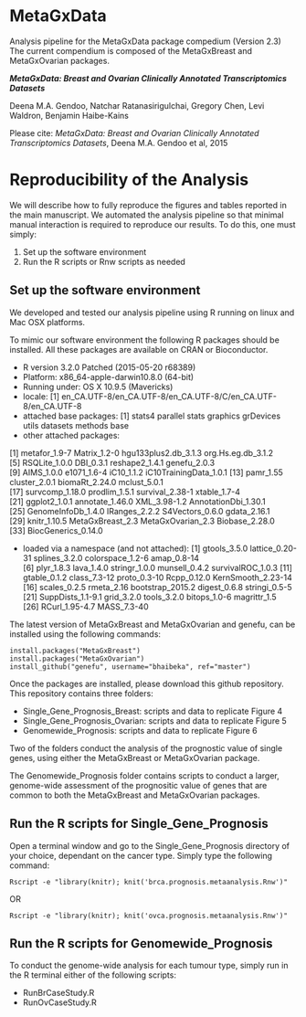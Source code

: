 MetaGxData
========

Analysis pipeline for the MetaGxData package compedium (Version 2.3)
The current compendium is composed of the MetaGxBreast and MetaGxOvarian packages. 


**_MetaGxData: Breast and Ovarian Clinically Annotated Transcriptomics  Datasets_**

Deena M.A. Gendoo, Natchar Ratanasirigulchai, Gregory Chen, Levi Waldron, Benjamin Haibe-Kains


Please cite: _MetaGxData: Breast and Ovarian Clinically Annotated Transcriptomics  Datasets_, Deena M.A. Gendoo et al, 2015

# Reproducibility of the Analysis 

We will describe how to fully reproduce the figures and tables reported in the main manuscript. We automated the analysis pipeline so that minimal manual interaction is required to reproduce our results. To do this, one must simply:

1. Set up the software environment
2. Run the R scripts or Rnw scripts as needed


## Set up the software environment

We developed and tested our analysis pipeline using R running on linux and Mac OSX platforms.

To mimic our software environment the following R packages should be installed. All these packages are available on CRAN or Bioconductor.

* R version 3.2.0 Patched (2015-05-20 r68389)
* Platform: x86_64-apple-darwin10.8.0 (64-bit)
* Running under: OS X 10.9.5 (Mavericks)
* locale:
[1] en_CA.UTF-8/en_CA.UTF-8/en_CA.UTF-8/C/en_CA.UTF-8/en_CA.UTF-8
* attached base packages:
[1] stats4    parallel  stats     graphics  grDevices utils     datasets  methods   base     
* other attached packages:

 [1] metafor_1.9-7          Matrix_1.2-0           hgu133plus2.db_3.1.3   org.Hs.eg.db_3.1.2    
 [5] RSQLite_1.0.0          DBI_0.3.1              reshape2_1.4.1         genefu_2.0.3          
 [9] AIMS_1.0.0             e1071_1.6-4            iC10_1.1.2             iC10TrainingData_1.0.1
[13] pamr_1.55              cluster_2.0.1          biomaRt_2.24.0         mclust_5.0.1          
[17] survcomp_1.18.0        prodlim_1.5.1          survival_2.38-1        xtable_1.7-4          
[21] ggplot2_1.0.1          annotate_1.46.0        XML_3.98-1.2           AnnotationDbi_1.30.1  
[25] GenomeInfoDb_1.4.0     IRanges_2.2.2          S4Vectors_0.6.0        gdata_2.16.1          
[29] knitr_1.10.5           MetaGxBreast_2.3       MetaGxOvarian_2.3      Biobase_2.28.0        
[33] BiocGenerics_0.14.0   
* loaded via a namespace (and not attached):
 [1] gtools_3.5.0       lattice_0.20-31    splines_3.2.0      colorspace_1.2-6   amap_0.8-14       
 [6] plyr_1.8.3         lava_1.4.0         stringr_1.0.0      munsell_0.4.2      survivalROC_1.0.3 
[11] gtable_0.1.2       class_7.3-12       proto_0.3-10       Rcpp_0.12.0        KernSmooth_2.23-14
[16] scales_0.2.5       rmeta_2.16         bootstrap_2015.2   digest_0.6.8       stringi_0.5-5     
[21] SuppDists_1.1-9.1  grid_3.2.0         tools_3.2.0        bitops_1.0-6       magrittr_1.5      
[26] RCurl_1.95-4.7     MASS_7.3-40       



The latest version of MetaGxBreast and MetaGxOvarian and genefu, can be installed using the following commands:

```
install.packages("MetaGxBreast")
install.packages("MetaGxOvarian")
install_github("genefu", username="bhaibeka", ref="master")
```

Once the packages are installed, please download this github repository. 
This repository contains three folders: 
* Single_Gene_Prognosis_Breast: scripts and data to replicate Figure 4
* Single_Gene_Prognosis_Ovarian: scripts and data to replicate Figure 5
* Genomewide_Prognosis: scripts and data to replicate Figure 6

Two of the folders conduct the analysis of the prognostic value of single genes,
using either the MetaGxBreast or MetaGxOvarian package. 

The Genomewide_Prognosis folder contains scripts to conduct a larger, genome-wide assessment 
of the prognositic value of genes that are common to both the MetaGxBreast and MetaGxOvarian packages. 

## Run the R scripts for Single_Gene_Prognosis

Open a terminal window and go to the Single_Gene_Prognosis directory of your choice, dependant on the cancer type. 
Simply type the following command:

```
Rscript -e "library(knitr); knit('brca.prognosis.metaanalysis.Rnw')"
```
OR

```
Rscript -e "library(knitr); knit('ovca.prognosis.metaanalysis.Rnw')"
````

## Run the R scripts for Genomewide_Prognosis

To conduct the genome-wide analysis for each tumour type, simply run in the R terminal either of the following scripts:

* RunBrCaseStudy.R
* RunOvCaseStudy.R


